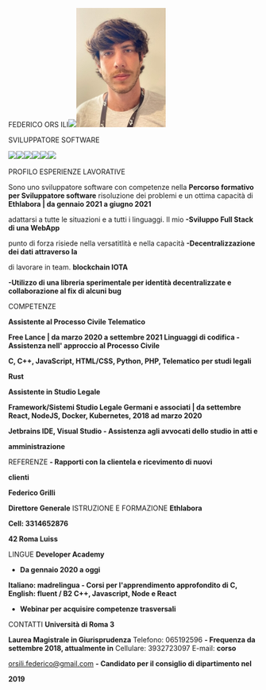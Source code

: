 ﻿FEDERICO ORS ILI![](Aspose.Words.e5a94700-3d49-49c6-aae8-9ac97a0416c1.001.png)![](Aspose.Words.e5a94700-3d49-49c6-aae8-9ac97a0416c1.002.jpeg)

SVILUPPATORE SOFTWARE

![](Aspose.Words.e5a94700-3d49-49c6-aae8-9ac97a0416c1.003.png)![](Aspose.Words.e5a94700-3d49-49c6-aae8-9ac97a0416c1.004.png)![](Aspose.Words.e5a94700-3d49-49c6-aae8-9ac97a0416c1.005.png)![](Aspose.Words.e5a94700-3d49-49c6-aae8-9ac97a0416c1.006.png)![](Aspose.Words.e5a94700-3d49-49c6-aae8-9ac97a0416c1.007.png)![](Aspose.Words.e5a94700-3d49-49c6-aae8-9ac97a0416c1.008.png)

PROFILO ESPERIENZE LAVORATIVE

Sono uno sviluppatore software con competenze nella **Percorso formativo per Sviluppatore software** risoluzione dei problemi e un ottima capacità di **Ethlabora | da gennaio 2021 a giugno 2021**

adattarsi a tutte le situazioni e a tutti i linguaggi. Il mio **-Sviluppo Full Stack di una WebApp** 

punto di forza risiede nella versatitlità e nella capacità **-Decentralizzazione dei dati attraverso la**

di lavorare in team. **blockchain IOTA**

**-Utilizzo di una libreria sperimentale per identità decentralizzate e collaborazione al fix di alcuni bug**

COMPETENZE

**Assistente al Processo Civile Telematico**

**Free Lance | da marzo 2020 a settembre 2021 Linguaggi di codifica -Assistenza nell' approccio al Processo Civile**

**C, C++,  JavaScript, HTML/CSS, Python, PHP, Telematico per studi legali**

**Rust** 

**Assistente in Studio Legale**

**Framework/Sistemi Studio Legale Germani e associati | da settembre React, NodeJS, Docker, Kubernetes, 2018 ad marzo 2020** 

**Jetbrains IDE, Visual Studio - Assistenza agli avvocati dello studio in atti e**

**amministrazione**

REFERENZE **- Rapporti con la clientela e ricevimento di nuovi**

**clienti**

**Federico Grilli**

**Direttore Generale** ISTRUZIONE E FORMAZIONE **Ethlabora**

**Cell: 3314652876**

**42 Roma Luiss**

LINGUE **Developer Academy**

- **Da gennaio 2020 a oggi**

**Italiano: madrelingua - Corsi per l'apprendimento approfondito di C, English: fluent / B2 C++, Javascript, Node e React**

- **Webinar  per acquisire competenze trasversali**

CONTATTI **Università di Roma 3**

**Laurea Magistrale in Giurisprudenza** Telefono: 065192596 **- Frequenza da settembre 2018, attualmente in** Cellulare: 3932723097 E-mail: **corso**

orsili.federico@gmail.com  **- Candidato per il consiglio di dipartimento nel**

**2019**
